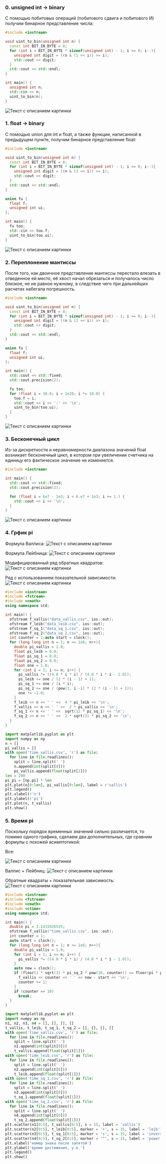 ### 0. unsigned int -> binary
С помощью побитовых операций (побитового сдвига и побитового И) получим бинарное представление числа:
```C++
#include <iostream>

void uint_to_bin(unsigned int n) {
  const int BIT_IN_BYTE = 8;
  for (int i = BIT_IN_BYTE * sizeof(unsigned int) - 1; i >= 0; i--){
    unsigned int digit = ((n & (1 << i)) >> i);
    std::cout << digit;
  }
  std::cout << std::endl;
}

int main() {
  unsigned int n;
  std::cin >> n;
  uint_to_bin(n);
}

```
![Текст с описанием картинки](uint_to_bin_2.png)

### 1. float -> binary

С помощью union для int и float, а также функции, написанной в предыдущем пункте, получим бинарное представление float:

```C++
#include <iostream>

void uint_to_bin(unsigned int n) {
  const int BIT_IN_BYTE = 8;
  for (int i = BIT_IN_BYTE * sizeof(unsigned int) - 1; i >= 0; i--){
    unsigned int digit = ((n & (1 << i)) >> i);
    std::cout << digit;
  }
  std::cout << std::endl;
}

union fu {
  float f;
  unsigned int ui;
};

int main() {
  fu too;
  std::cin >> too.f;
  uint_to_bin(too.ui);
}
```

![Текст с описанием картинки](float_uint.png)

### 2. Переплонение мантиссы
После того, как двоичное представление мантиссы перестало влезать в отведенное ей место, её хвост начал обрезаться и получалось число близкое, не не равное нужному, в следствие чего при дальнейших расчетах набегала погрешность.

```C++
#include <iostream>

void uint_to_bin(unsigned int n) {
  const int BIT_IN_BYTE = 8;
  for (int i = BIT_IN_BYTE * sizeof(unsigned int) - 1; i >= 0; i--){
    unsigned int digit = ((n & (1 << i)) >> i);
    std::cout << digit;
  }
  std::cout << std::endl;
}

union fu {
  float f;
  unsigned int ui;
};

int main() {
  std::cout << std::fixed;
  std::cout.precision(2);

  fu too;
  for (float i = 10.0; i < 1e20; i *= 10.0) {
    too.f = i;
    std::cout << i << ':' << '\n';
    uint_to_bin(too.ui);
  }
}

```

![Текст с описанием картинки](owerflow.png)

### 3. Бесконечный цикл
Из-за дискретности и неравномерности диапазона
значений float возникает бесконечный цикл, в котором при увеличении счетчика на единицу его фактическое значение не изменяется.

```C++
#include <iostream>

int main() {
  std::cout << std::fixed;
  std::cout.precision(2);

  for (float i = 6e7 - 1e3; i < 6.e7 + 1e3; i += 1.) {
    std::cout << i << '\n';
  }
}
```
![Текст с описанием картинки](loop.png)

### 4. Грфик pi

Формула Валлиса:
![Текст с описанием картинки](vallis.png)

Формула Лейбница:
![Текст с описанием картинки](leib.png)

Модифицированный ряд обратных квадратов:
![Текст с описанием картинки](sq1.png)

Ряд с использованием показательной зависимости:
![Текст с описанием картинки](sq2png)

```C++
#include <iostream>
#include <fstream>
#include <cmath>
using namespace std;

int main() {
  ofstream f_vallis("data_vallis.csv", ios::out);
  ofstream f_leib("data_leib.csv", ios::out);
  ofstream f_sq_1("data_sq_1.csv", ios::out);
  ofstream f_sq_2("data_sq_2.csv", ios::out);
  int counter = 1;auto start = clock();
  for (long long int n = 1; n <= 1e6; n++){
    double pi_vallis = 1.0;
    float pi_leib = 0.0;
    float pi_sq_1 = 0.0;
    float pi_sq_2 = 0.0;
    float one = 1.0;
    for (int i = 1; i <= n; i++) {
      pi_vallis *= ((4.0 * i * i) / (4.0 * i * i - 1.0));
      pi_leib += one / (2 * (i - 1) + 1);
      pi_sq_1 += one / (i * i);
      pi_sq_2 += one / (pow(3, i -1) * (2 * (i - 1) + 1));
      one *= -1.0;
    }
    f_leib << n << ' ' <<  4 * pi_leib << '\n';
    f_vallis << n << ' ' <<  2 * pi_vallis << '\n';
    f_sq_1 << n << ' ' <<  sqrt(12 * pi_sq_1) << '\n';
    f_sq_2 << n << ' ' <<  2 * sqrt(3) * pi_sq_2 << '\n';
  }
}
```

```python
import matplotlib.pyplot as plt
import numpy as np
n = []
pi_vallis = []
with open('time_vallis.csv', 'r') as file:
  for line in file.readlines():
    split = line.split(' ')
    n.append(int(split[0]))
    pi_vallis.append(float(split[1]))
len = 200
pi_pi = [np.pi] * len
plt.plot(n[0:len], pi_vallis[0:len], label = r'vallis')
plt.legend()
plt.xlabel(r'n')
plt.ylabel(r'pi')
plt.plot(n, t_vallis)
plt.show()
```

### 5. Время pi

Поскольку порядок временных значений сильно различается, то помимо одного графика, сделаем два дополнительных, где сравним формулы с похожей асимптотикой:


Все:

![Текст с описанием картинки](all_2.png)

Валлис + Лейбниц:
![Текст с описанием картинки](val_leib.png)

Обратные квадраты + показательная зависимость:
![Текст с описанием картинки](sq.png)

```C++
#include <iostream>
#include <fstream>
#include <cmath>
#include <ctime>
using namespace std;

int main() {
  double pi = 3.1415926535;
  ofstream f_vallis("time_vallis.csv", ios::out);
  int counter = 1;
  auto start = clock();
  for (long long int n = 1; n <= 1e6; n++){
    double pi_vallis = 1.0;
    for (int i = 1; i <= n; i++) {
      pi_vallis *= ((4.0 * i * i) / (4.0 * i * i - 1.0));
    }
    auto now = clock();
    if (floor(2 * sqrt(3) * pi_sq_2 * pow(10, counter)) == floor(pi * pow(10, counter))) {
      f_vallis << counter << ' ' << now - start << '\n';
      counter += 1;
    }
    if (counter == 10)
      break;
  }
}
```

```python
import matplotlib.pyplot as plt
import numpy as np
n1, n2, n3, n4 = [], [], [], []
t_vallis, t_leib, t_sq_1, t_sq_2 = [], [], [], []
with open('time_vallis.csv', 'r') as file:
  for line in file.readlines():
    split = line.split(' ')
    n1.append(int(split[0]))
    t_vallis.append(float(split[1]))
with open('time_leib.csv', 'r') as file:
  for line in file.readlines():
    split = line.split(' ')
    n2.append(int(split[0]))
    t_leib.append(float(split[1]))
with open('time_sq_1.csv', 'r') as file:
  for line in file.readlines():
    split = line.split(' ')
    n3.append(int(split[0]))
    t_sq_1.append(float(split[1]))
with open('time_sq_2.csv', 'r') as file:
  for line in file.readlines():
    split = line.split(' ')
    n4.append(int(split[0]))
    t_sq_2.append(float(split[1]))
plt.scatter(n1[0:5], t_vallis[0:5], s = 15, label = 'vallis')
plt.scatter(n2[0:5], t_leib[0:5], marker = '+', s = 15, label = 'leib')
plt.scatter(n3[0:5], t_sq_1[0:5], marker = 's', s = 15, label = 'inverse squares')
plt.scatter(n4[0:5], t_sq_2[0:5], marker = '^', s = 15, label = 'power series')
plt.xlabel('номер знака после запятой')
plt.ylabel('время достижения, у.е.')
plt.legend()
plt.show()
```

